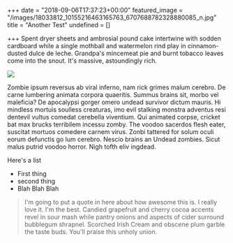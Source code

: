+++
date = "2018-09-06T17:37:23+00:00"
featured_image = "/images/18033812_10155216463165763_6707688782328880085_n.jpg"
title = "Another Test"
undefined = []

+++
Spent dryer sheets and ambrosial pound cake intertwine with sodden cardboard while a single mothball and watermelon rind play in cinnamon-dusted dulce de leche. Grandpa's mincemeat pie and burnt tobacco leaves come into the snout. It's massive, astoundingly rich.

![](/images/comedysportzref.jpg)

Zombie ipsum reversus ab viral inferno, nam rick grimes malum cerebro. De carne lumbering animata corpora quaeritis. Summus brains sit​​, morbo vel maleficia? De apocalypsi gorger omero undead survivor dictum mauris. Hi mindless mortuis soulless creaturas, imo evil stalking monstra adventus resi dentevil vultus comedat cerebella viventium. Qui animated corpse, cricket bat max brucks terribilem incessu zomby. The voodoo sacerdos flesh eater, suscitat mortuos comedere carnem virus. Zonbi tattered for solum oculi eorum defunctis go lum cerebro. Nescio brains an Undead zombies. Sicut malus putrid voodoo horror. Nigh tofth eliv ingdead.

Here's a list

* First thing
* second thing
* Blah Blah Blah

> 
>
> I'm going to put a quote in here about how awesome this is. I really love it. I'm the best. Candied grapefruit and cherry cocoa accents revel in sour mash while pantry onions and aspects of cider surround bubblegum shrapnel. Scorched Irish Cream and obscene plum garble the taste buds. You'll praise this unholy union.